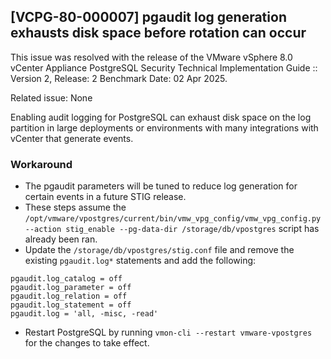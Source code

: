 
## [VCPG-80-000007] pgaudit log generation exhausts disk space before rotation can occur
This issue was resolved with the release of the VMware vSphere 8.0 vCenter Appliance PostgreSQL Security Technical Implementation Guide :: Version 2, Release: 2 Benchmark Date: 02 Apr 2025.  

Related issue: None

Enabling audit logging for PostgreSQL can exhaust disk space on the log partition in large deployments or environments with many integrations with vCenter that generate events.  

### Workaround
- The pgaudit parameters will be tuned to reduce log generation for certain events in a future STIG release.  
- These steps assume the `/opt/vmware/vpostgres/current/bin/vmw_vpg_config/vmw_vpg_config.py --action stig_enable --pg-data-dir /storage/db/vpostgres` script has already been ran.  
- Update the `/storage/db/vpostgres/stig.conf` file and remove the existing `pgaudit.log*` statements and add the following:  
```
pgaudit.log_catalog = off
pgaudit.log_parameter = off
pgaudit.log_relation = off
pgaudit.log_statement = off
pgaudit.log = 'all, -misc, -read'
```
- Restart PostgreSQL by running `vmon-cli --restart vmware-vpostgres` for the changes to take effect.  
